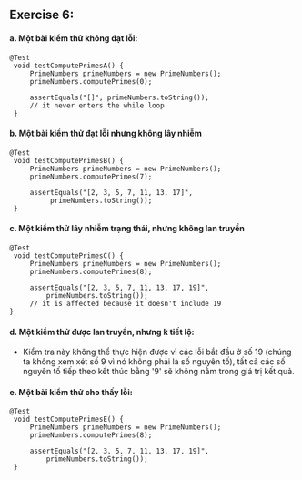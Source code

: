 ## Exercise 6:
#### a.	Một bài kiểm thử không đạt lỗi:
```
@Test
 void testComputePrimesA() {
     PrimeNumbers primeNumbers = new PrimeNumbers();
     primeNumbers.computePrimes(0);
 
     assertEquals("[]", primeNumbers.toString());
     // it never enters the while loop
 }
 ```
#### b.	Một bài kiểm thử đạt lỗi nhưng không lây nhiễm
```
@Test
 void testComputePrimesB() {
     PrimeNumbers primeNumbers = new PrimeNumbers();
     primeNumbers.computePrimes(7);
 
     assertEquals("[2, 3, 5, 7, 11, 13, 17]",
          primeNumbers.toString());
 } 
 ```
#### c.	Một kiểm thử lây nhiễm trạng thái, nhưng không lan truyền
```
@Test
 void testComputePrimesC() {
     PrimeNumbers primeNumbers = new PrimeNumbers();
     primeNumbers.computePrimes(8);
 
     assertEquals("[2, 3, 5, 7, 11, 13, 17, 19]", 
         primeNumbers.toString());
     // it is affected because it doesn't include 19
}
````
#### d.	Một kiểm thử được lan truyền, nhưng k tiết lộ:
- Kiểm tra này không thể thực hiện được vì các lỗi bắt đầu ở số 19 (chúng ta không xem xét số 9 vì nó không phải là số nguyên tố), tất cả các số nguyên tố tiếp theo kết thúc bằng '9' sẽ không nằm trong giá trị kết quả.
#### e.	Một bài kiểm thử cho thấy lỗi:
```
@Test
 void testComputePrimesE() {
     PrimeNumbers primeNumbers = new PrimeNumbers();
     primeNumbers.computePrimes(8);
 
     assertEquals("[2, 3, 5, 7, 11, 13, 17, 19]",
         primeNumbers.toString());
 } 
 ```
